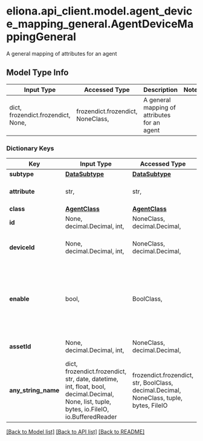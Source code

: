# eliona.api_client.model.agent_device_mapping_general.AgentDeviceMappingGeneral

A general mapping of attributes for an agent

## Model Type Info
Input Type | Accessed Type | Description | Notes
------------ | ------------- | ------------- | -------------
dict, frozendict.frozendict, None,  | frozendict.frozendict, NoneClass,  | A general mapping of attributes for an agent | 

### Dictionary Keys
Key | Input Type | Accessed Type | Description | Notes
------------ | ------------- | ------------- | ------------- | -------------
**subtype** | [**DataSubtype**](DataSubtype.md) | [**DataSubtype**](DataSubtype.md) |  | 
**attribute** | str,  | str,  | Name of the attribute to map | 
**class** | [**AgentClass**](AgentClass.md) | [**AgentClass**](AgentClass.md) |  | [optional] 
**id** | None, decimal.Decimal, int,  | NoneClass, decimal.Decimal,  | Unique id for the mapping | [optional] 
**deviceId** | None, decimal.Decimal, int,  | NoneClass, decimal.Decimal,  | The id of the device the mapping belongs to | [optional] 
**enable** | bool,  | BoolClass,  | Is the mapping enabled or not | [optional] if omitted the server will use the default value of True
**assetId** | None, decimal.Decimal, int,  | NoneClass, decimal.Decimal,  | ID of the corresponding asset | [optional] 
**any_string_name** | dict, frozendict.frozendict, str, date, datetime, int, float, bool, decimal.Decimal, None, list, tuple, bytes, io.FileIO, io.BufferedReader | frozendict.frozendict, str, BoolClass, decimal.Decimal, NoneClass, tuple, bytes, FileIO | any string name can be used but the value must be the correct type | [optional]

[[Back to Model list]](../../README.md#documentation-for-models) [[Back to API list]](../../README.md#documentation-for-api-endpoints) [[Back to README]](../../README.md)


